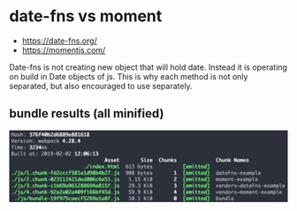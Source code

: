 # date-fns vs moment

* https://date-fns.org/
* https://momentjs.com/

Date-fns is not creating new object that will hold date. Instead it is operating on build in Date objects of js.
This is why each method is not only separated, but also encouraged to use separately.

## bundle results (all minified)

![bundle results](results-2019-02-02.png "Bundle results")